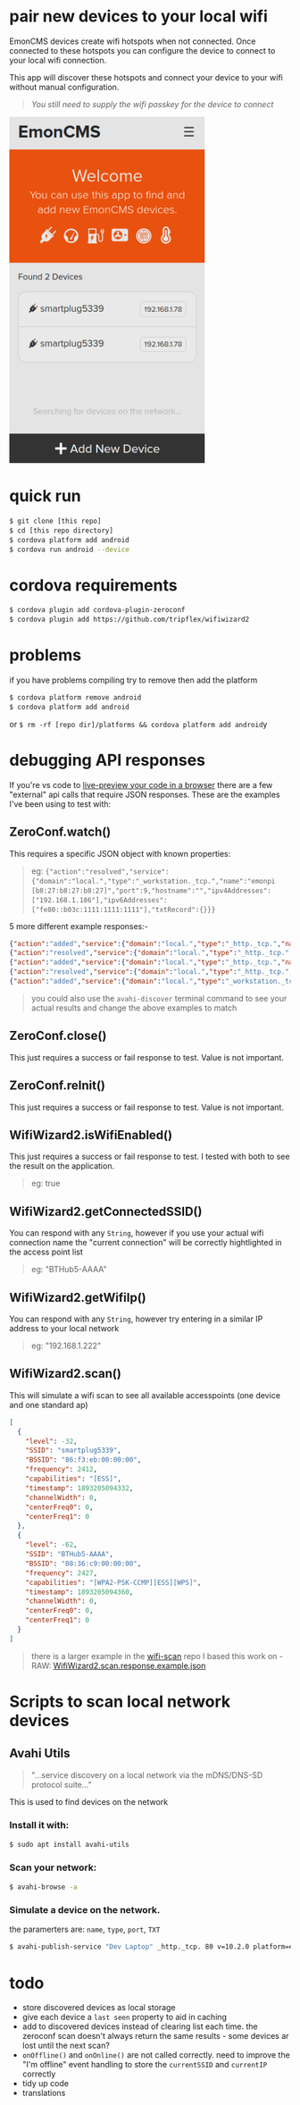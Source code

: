 # pair new devices to your local wifi

EmonCMS devices create wifi hotspots when not connected. Once connected to these hotspots you can configure the device to connect to your local wifi connection.

This app will discover these hotspots and connect your device to your wifi without manual configuration.

> _You still need to supply the wifi passkey for the device to connect_

[<img src="screenshot.png?raw=true" width="350"/>](screenshot.png?raw=true)


# quick run
```bash
$ git clone [this repo]
$ cd [this repo directory]
$ cordova platform add android
$ cordova run android --device
```

# cordova requirements
```bash
$ cordova plugin add cordova-plugin-zeroconf
$ cordova plugin add https://github.com/tripflex/wifiwizard2
```

# problems
if you have problems compiling try to remove then add the platform
```bash
$ cordova platform remove android
$ cordova platform add android
```
or `$ rm -rf [repo dir]/platforms && cordova platform add android`y


# debugging API responses
If you're vs code to [live-preview your code in a browser][1] there are a few "external" api calls that require JSON responses.
These are the examples I've been using to test with:

## ZeroConf.watch()
This requires a specific JSON object with known properties:
> eg: `{"action":"resolved","service":{"domain":"local.","type":"_workstation._tcp.","name":"emonpi [b8:27:b8:27:b8:27]","port":9,"hostname":"","ipv4Addresses":["192.168.1.186"],"ipv6Addresses":["fe80::b03c:1111:1111:1111"],"txtRecord":{}}}`

5 more different example responses:-
```JSON
{"action":"added","service":{"domain":"local.","type":"_http._tcp.","name":"smartplug5339","port":0,"hostname":"smartplug5339._http._tcp.local.","ipv4Addresses":[],"ipv6Addresses":[],"txtRecord":{"smartplug5339._http._tcp.local.":"true"}}}
{"action":"resolved","service":{"domain":"local.","type":"_http._tcp.","name":"smartplug5339","port":80,"hostname":"","ipv4Addresses":["192.168.1.78"],"ipv6Addresses":[],"txtRecord":{}}}
{"action":"added","service":{"domain":"local.","type":"_http._tcp.","name":"openevse-8970","port":0,"hostname":"openevse-8970._http._tcp.local.","ipv4Addresses":[],"ipv6Addresses":[],"txtRecord":{"openevse-8970._http._tcp.local.":"true"}}}
{"action":"resolved","service":{"domain":"local.","type":"_http._tcp.","name":"openevse-8970","port":80,"hostname":"","ipv4Addresses":["192.168.1.81"],"ipv6Addresses":[],"txtRecord":{}}}
{"action":"added","service":{"domain":"local.","type":"_workstation._tcp.","name":"emonpi [b8:27:b8:27:b8:27]","port":0,"hostname":"emonpi [b8:27:b8:27:b8:27]._workstation._tcp.local.","ipv4Addresses":[],"ipv6Addresses":[],"txtRecord":{"emonpi [b8:27:b8:27:b8:27]._workstation._tcp.local.":"true"}}}
```
> you could also use the `avahi-discover` terminal command to see your actual results and change the above examples to match

## ZeroConf.close()
This just requires a success or fail response to test. Value is not important.

## ZeroConf.reInit()
This just requires a success or fail response to test. Value is not important.

## WifiWizard2.isWifiEnabled()
This just requires a success or fail response to test. I tested with both to see the result on the application.
> eg: true

## WifiWizard2.getConnectedSSID()
You can respond with any `String`, however if you use your actual wifi connection name the "current connection" will be correctly hightlighted in the access point list
> eg: "BTHub5-AAAA"

## WifiWizard2.getWifiIp()
You can respond with any `String`, however try entering in a similar IP address to your local network
> eg: "192.168.1.222"

## WifiWizard2.scan()
This will simulate a wifi scan to see all available accesspoints (one device and one standard ap)
```JSON
[
  {
    "level": -32,
    "SSID": "smartplug5339",
    "BSSID": "86:f3:eb:00:00:00",
    "frequency": 2412,
    "capabilities": "[ESS]",
    "timestamp": 1893205094332,
    "channelWidth": 0,
    "centerFreq0": 0,
    "centerFreq1": 0
  },
  {
    "level": -62,
    "SSID": "BTHub5-AAAA",
    "BSSID": "08:36:c9:00:00:00",
    "frequency": 2427,
    "capabilities": "[WPA2-PSK-CCMP][ESS][WPS]",
    "timestamp": 1893205094360,
    "channelWidth": 0,
    "centerFreq0": 0,
    "centerFreq1": 0
  }
]
```
> there is a larger example in the [wifi-scan](https://github.com/emrysr/wifiscan) repo I based this work on  - RAW: [WifiWizard2.scan.response.example.json](https://raw.githubusercontent.com/emrysr/wifiscan/master/WifiWizard2.scan.response.example.json)

# Scripts to scan local network devices

## Avahi Utils
> "...service discovery on a local network via the mDNS/DNS-SD protocol suite..."

This is used to find devices on the network

### Install it with:
```bash
$ sudo apt install avahi-utils
```

### Scan your network:
```bash
$ avahi-browse -a
```

### Simulate a device on the network.
the paramerters are:
`name`, `type`, `port`, `TXT`
```bash
$ avahi-publish-service "Dev Laptop" _http._tcp. 80 v=10.2.0 platform=emoncms path=/emoncms
```





# todo
- store discovered devices as local storage
- give each device a `last seen` property to aid in caching
- add to discovered devices instead of clearing list each time. the zeroconf scan doesn't always return the same results - some devices ar lost until the next scan?
- `onOffline()` and `onOnline()` are not called correctly. need to improve the "I'm offline" event handling to store the `currentSSID` and `currentIP` correctly
- tidy up code
- translations




[1]: <https://docs.microsoft.com/en-us/visualstudio/cross-platform/tools-for-cordova/run-your-app/simulate-in-browser?view=toolsforcordova-2017>
